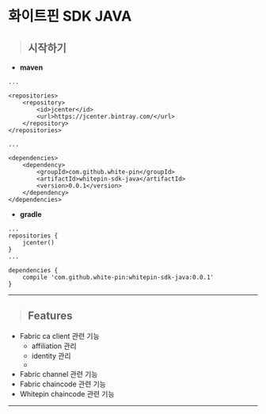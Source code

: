 # 화이트핀 SDK JAVA  

> ## 시작하기  

- **maven**  
  
```aidl
...

<repositories>
    <repository>
        <id>jcenter</id>
        <url>https://jcenter.bintray.com/</url>
    </repository>
</repositories> 

...

<dependencies>
    <dependency>
        <groupId>com.github.white-pin</groupId>
        <artifactId>whitepin-sdk-java</artifactId>
        <version>0.0.1</version>
    </dependency>
</dependencies>
```  

- **gradle**  

```aidl
...
repositories {
    jcenter()
}
...

dependencies {
    compile 'com.github.white-pin:whitepin-sdk-java:0.0.1'
}
```  

---  

> ## Features  

- Fabric ca client 관련 기능
    - affiliation 관리
    - identity 관리
    - 
- Fabric channel 관련 기능
- Fabric chaincode 관련 기능
- Whitepin chaincode 관련 기능  


---  
